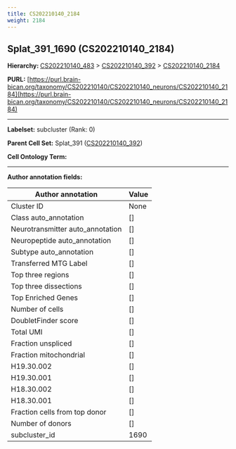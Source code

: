 ```yaml
---
title: CS202210140_2184
weight: 2184
---
```

## Splat_391_1690 (CS202210140_2184)
<b>Hierarchy: </b>
[CS202210140_483](../CS202210140_483) >
[CS202210140_392](../CS202210140_392) >
[CS202210140_2184](../CS202210140_2184)

**PURL:** [https://purl.brain-bican.org/taxonomy/CS202210140/CS202210140_neurons/CS202210140_2184](https://purl.brain-bican.org/taxonomy/CS202210140/CS202210140_neurons/CS202210140_2184)

---


**Labelset:** subcluster (Rank: 0)

**Parent Cell Set:** Splat_391 ([CS202210140_392](../CS202210140_392))



**Cell Ontology Term:** 

[MARKER GENES.]: #


---

[TRANSFERRED ANNOTATIONS.]: #


[AUTHOR ANNOTATION FIELDS.]: #


**Author annotation fields:**

| Author annotation | Value |
|-------------------|-------|
|Cluster ID|None|
|Class auto_annotation|[]|
|Neurotransmitter auto_annotation|[]|
|Neuropeptide auto_annotation|[]|
|Subtype auto_annotation|[]|
|Transferred MTG Label|[]|
|Top three regions|[]|
|Top three dissections|[]|
|Top Enriched Genes|[]|
|Number of cells|[]|
|DoubletFinder score|[]|
|Total UMI|[]|
|Fraction unspliced|[]|
|Fraction mitochondrial|[]|
|H19.30.002|[]|
|H19.30.001|[]|
|H18.30.002|[]|
|H18.30.001|[]|
|Fraction cells from top donor|[]|
|Number of donors|[]|
|subcluster_id|1690|
